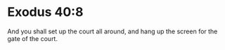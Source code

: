 # Exodus 40:8

And you shall set up the court all around, and hang up the screen for the gate of the court.
